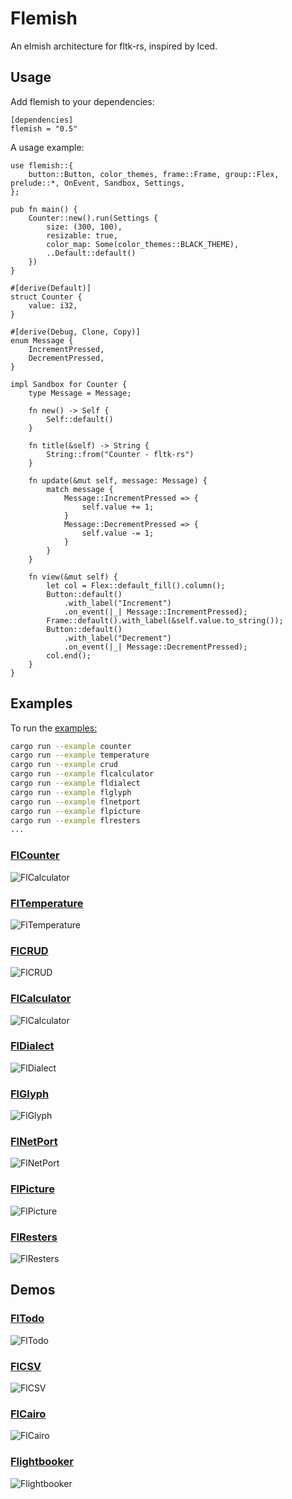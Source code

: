 # Flemish

An elmish architecture for fltk-rs, inspired by Iced.

## Usage
Add flemish to your dependencies:
```toml,ignore
[dependencies]
flemish = "0.5"
```

A usage example:
```rust,no_run
use flemish::{
    button::Button, color_themes, frame::Frame, group::Flex, prelude::*, OnEvent, Sandbox, Settings,
};

pub fn main() {
    Counter::new().run(Settings {
        size: (300, 100),
        resizable: true,
        color_map: Some(color_themes::BLACK_THEME),
        ..Default::default()
    })
}

#[derive(Default)]
struct Counter {
    value: i32,
}

#[derive(Debug, Clone, Copy)]
enum Message {
    IncrementPressed,
    DecrementPressed,
}

impl Sandbox for Counter {
    type Message = Message;

    fn new() -> Self {
        Self::default()
    }

    fn title(&self) -> String {
        String::from("Counter - fltk-rs")
    }

    fn update(&mut self, message: Message) {
        match message {
            Message::IncrementPressed => {
                self.value += 1;
            }
            Message::DecrementPressed => {
                self.value -= 1;
            }
        }
    }

    fn view(&mut self) {
        let col = Flex::default_fill().column();
        Button::default()
            .with_label("Increment")
            .on_event(|_| Message::IncrementPressed);
        Frame::default().with_label(&self.value.to_string());
        Button::default()
            .with_label("Decrement")
            .on_event(|_| Message::DecrementPressed);
        col.end();
    }
}
```
## Examples

To run the [examples:](/examples)
```bash
cargo run --example counter
cargo run --example temperature
cargo run --example crud
cargo run --example flcalculator
cargo run --example fldialect
cargo run --example flglyph
cargo run --example flnetport
cargo run --example flpicture
cargo run --example flresters
...
```

### [FlCounter](/examples/counter.rs)

![FlCalculator](/assets/counter.png)

### [FlTemperature](/examples/temperature.rs)

![FlTemperature](/assets/temperature.png)

### [FlCRUD](/examples/crud.rs)

![FlCRUD](/assets/crud.png)

### [FlCalculator](/examples/flcalculator.rs)

![FlCalculator](/assets/flcalculator.gif)

### [FlDialect](/examples/fldialect.rs)

![FlDialect](/assets/fldialect.gif)

### [FlGlyph](/examples/flglyph.rs)

![FlGlyph](/assets/flglyph.png)

### [FlNetPort](/examples/flnetport.rs)

![FlNetPort](/assets/flnetport.png)

### [FlPicture](/examples/flpicture.rs)

![FlPicture](/assets/flpicture.gif)

### [FlResters](/examples/flresters.rs)

![FlResters](/assets/flresters.png)

## Demos

### [FlTodo](/demos/fltodo)

![FlTodo](/demos/fltodo/assets/fltodo.gif)

### [FlCSV](/demos/csv)

![FlCSV](https://github.com/fltk-rs/demos/blob/master/csv/assets/csv.gif)

### [FlCairo](/demos/cairo)

![FlCairo](https://github.com/fltk-rs/demos/blob/master/cairo/assets/scrot.png)

### [Flightbooker](/demos/flightbooker)

![Flightbooker](/demos/flightbooker/assets/flightbooker.png)
